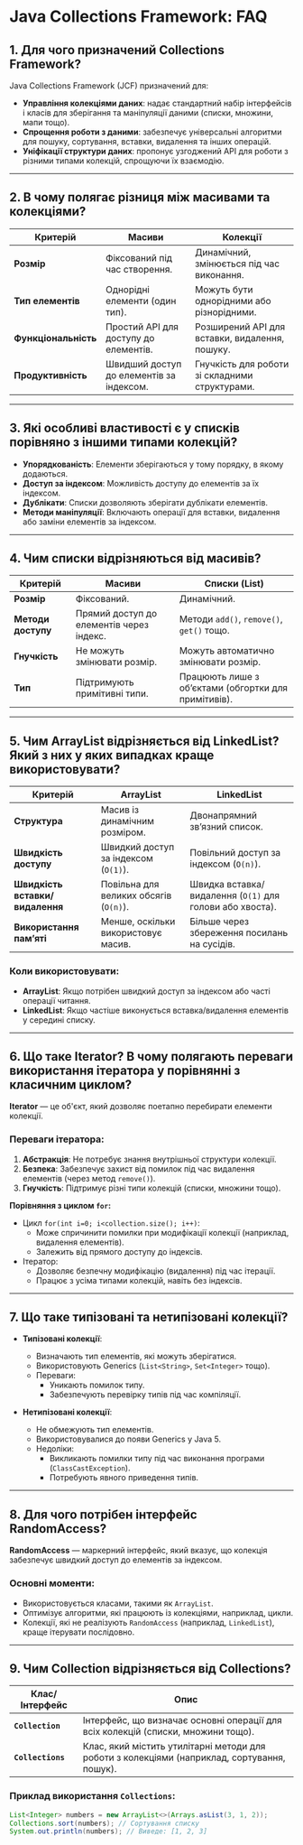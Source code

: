 # Java Collections Framework: FAQ

## 1. Для чого призначений Collections Framework?
Java Collections Framework (JCF) призначений для:
- **Управління колекціями даних**: надає стандартний набір інтерфейсів і класів для зберігання та маніпуляції даними (списки, множини, мапи тощо).
- **Спрощення роботи з даними**: забезпечує універсальні алгоритми для пошуку, сортування, вставки, видалення та інших операцій.
- **Уніфікації структури даних**: пропонує узгоджений API для роботи з різними типами колекцій, спрощуючи їх взаємодію.

---

## 2. В чому полягає різниця між масивами та колекціями?
| **Критерій**        | **Масиви**                                   | **Колекції**                                   |
|---------------------|---------------------------------------------|-----------------------------------------------|
| **Розмір**          | Фіксований під час створення.               | Динамічний, змінюється під час виконання.      |
| **Тип елементів**   | Однорідні елементи (один тип).              | Можуть бути однорідними або різнорідними.      |
| **Функціональність**| Простий API для доступу до елементів.       | Розширений API для вставки, видалення, пошуку. |
| **Продуктивність**  | Швидший доступ до елементів за індексом.    | Гнучкість для роботи зі складними структурами. |

---

## 3. Які особливі властивості є у списків порівняно з іншими типами колекцій?
- **Упорядкованість**: Елементи зберігаються у тому порядку, в якому додаються.
- **Доступ за індексом**: Можливість доступу до елементів за їх індексом.
- **Дублікати**: Списки дозволяють зберігати дублікати елементів.
- **Методи маніпуляції**: Включають операції для вставки, видалення або заміни елементів за індексом.

---

## 4. Чим списки відрізняються від масивів?
| **Критерій**            | **Масиви**                                   | **Списки (List)**                             |
|-------------------------|---------------------------------------------|-----------------------------------------------|
| **Розмір**              | Фіксований.                                | Динамічний.                                   |
| **Методи доступу**      | Прямий доступ до елементів через індекс.   | Методи `add()`, `remove()`, `get()` тощо.     |
| **Гнучкість**           | Не можуть змінювати розмір.                | Можуть автоматично змінювати розмір.          |
| **Тип**                | Підтримують примітивні типи.                | Працюють лише з об’єктами (обгортки для примітивів). |

---

## 5. Чим ArrayList відрізняється від LinkedList? Який з них у яких випадках краще використовувати?
| **Критерій**               | **ArrayList**                                | **LinkedList**                               |
|----------------------------|----------------------------------------------|---------------------------------------------|
| **Структура**              | Масив із динамічним розміром.               | Двонапрямний зв’язний список.               |
| **Швидкість доступу**      | Швидкий доступ за індексом (`O(1)`).         | Повільний доступ за індексом (`O(n)`).      |
| **Швидкість вставки/видалення** | Повільна для великих обсягів (`O(n)`).        | Швидка вставка/видалення (`O(1)` для голови або хвоста). |
| **Використання пам’яті**   | Менше, оскільки використовує масив.          | Більше через збереження посилань на сусідів. |

### Коли використовувати:
- **ArrayList**: Якщо потрібен швидкий доступ за індексом або часті операції читання.
- **LinkedList**: Якщо частіше виконується вставка/видалення елементів у середині списку.

---

## 6. Що таке Iterator? В чому полягають переваги використання ітератора у порівнянні з класичним циклом?
**Iterator** — це об'єкт, який дозволяє поетапно перебирати елементи колекції.

### Переваги ітератора:
1. **Абстракція**: Не потребує знання внутрішньої структури колекції.
2. **Безпека**: Забезпечує захист від помилок під час видалення елементів (через метод `remove()`).
3. **Гнучкість**: Підтримує різні типи колекцій (списки, множини тощо).

**Порівняння з циклом `for`:**
- Цикл `for(int i=0; i<collection.size(); i++)`:
  - Може спричинити помилки при модифікації колекції (наприклад, видалення елементів).
  - Залежить від прямого доступу до індексів.
- Ітератор:
  - Дозволяє безпечну модифікацію (видалення) під час ітерації.
  - Працює з усіма типами колекцій, навіть без індексів.

---

## 7. Що таке типізовані та нетипізовані колекції?
- **Типізовані колекції**:
  - Визначають тип елементів, які можуть зберігатися.
  - Використовують Generics (`List<String>`, `Set<Integer>` тощо).
  - Переваги:
    - Уникають помилок типу.
    - Забезпечують перевірку типів під час компіляції.

- **Нетипізовані колекції**:
  - Не обмежують тип елементів.
  - Використовувалися до появи Generics у Java 5.
  - Недоліки:
    - Викликають помилки типу під час виконання програми (`ClassCastException`).
    - Потребують явного приведення типів.

---

## 8. Для чого потрібен інтерфейс RandomAccess?
**RandomAccess** — маркерний інтерфейс, який вказує, що колекція забезпечує швидкий доступ до елементів за індексом.

### Основні моменти:
- Використовується класами, такими як `ArrayList`.
- Оптимізує алгоритми, які працюють із колекціями, наприклад, цикли.
- Колекції, які не реалізують `RandomAccess` (наприклад, `LinkedList`), краще ітерувати послідовно.

---

## 9. Чим Collection відрізняється від Collections?
| **Клас/Інтерфейс** | **Опис**                                                                            |
|--------------------|------------------------------------------------------------------------------------|
| **`Collection`**   | Інтерфейс, що визначає основні операції для всіх колекцій (списки, множини тощо).  |
| **`Collections`**  | Клас, який містить утилітарні методи для роботи з колекціями (наприклад, сортування, пошук). |

### Приклад використання `Collections`:
```java
List<Integer> numbers = new ArrayList<>(Arrays.asList(3, 1, 2));
Collections.sort(numbers); // Сортування списку
System.out.println(numbers); // Виведе: [1, 2, 3]
